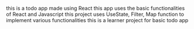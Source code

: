 this is a todo app made using React
this app uses the basic functionalities of React and Javascript
this project uses UseState, Filter, Map function to implement various functionalities
this is a learner project for basic todo app
